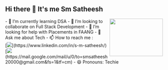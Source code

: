 ## Hi there 👋 It's me Sm Satheesh

<img align="right" width="170" height="120" src="https://i.pinimg.com/originals/47/f0/34/47f0342cec72b800463bf003eac1257e.gif">
- 🌱 I’m currently learning DSA
- 👯 I’m looking to collaborate on Full Stack Development
- 🤔 I’m looking for help with Placements in FAANG
- 💬 Ask me about Tech
- 📫 How to reach me :
<br /> [<img src="https://img.shields.io/badge/LinkedIn-0077B5?style=for-the-badge&logo=linkedin&logoColor=white" />](https://www.linkedin.com/in/s-m-satheesh/) [<img src="https://img.shields.io/badge/Gmail-D14836?style=for-the-badge&logo=gmail&logoColor=white" />(https://mail.google.com/mail/u/0/to=smsatheesh20000@gmail.com&fs=1&tf=cm)
- 😄 Pronouns: Techie
